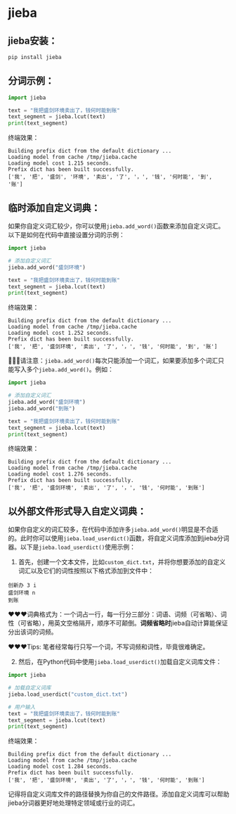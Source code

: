 # jieba

## jieba安装：

```bash
pip install jieba
```

## 分词示例：

```python
import jieba

text = "我把盛剑环境卖出了，钱何时能到账"
text_segment = jieba.lcut(text)
print(text_segment)
```

终端效果：<br>

```log
Building prefix dict from the default dictionary ...
Loading model from cache /tmp/jieba.cache
Loading model cost 1.215 seconds.
Prefix dict has been built successfully.
['我', '把', '盛剑', '环境', '卖出', '了', '，', '钱', '何时能', '到', '账']
```

## 临时添加自定义词典：

如果你自定义词汇较少，你可以使用`jieba.add_word()`函数来添加自定义词汇。以下是如何在代码中直接设置分词的示例：<br>

```python
import jieba

# 添加自定义词汇
jieba.add_word("盛剑环境")

text = "我把盛剑环境卖出了，钱何时能到账"
text_segment = jieba.lcut(text)
print(text_segment)
```

终端效果：<br>

```log
Building prefix dict from the default dictionary ...
Loading model from cache /tmp/jieba.cache
Loading model cost 1.252 seconds.
Prefix dict has been built successfully.
['我', '把', '盛剑环境', '卖出', '了', '，', '钱', '何时能', '到', '账']
```

🚨🚨🚨请注意：`jieba.add_word()`每次只能添加一个词汇，如果要添加多个词汇只能写入多个`jieba.add_word()`。例如：<br>

```python
import jieba

# 添加自定义词汇
jieba.add_word("盛剑环境")
jieba.add_word("到账")

text = "我把盛剑环境卖出了，钱何时能到账"
text_segment = jieba.lcut(text)
print(text_segment)
```

终端效果：<br>

```log
Building prefix dict from the default dictionary ...
Loading model from cache /tmp/jieba.cache
Loading model cost 1.276 seconds.
Prefix dict has been built successfully.
['我', '把', '盛剑环境', '卖出', '了', '，', '钱', '何时能', '到账']
```

## 以外部文件形式导入自定义词典：

如果你自定义的词汇较多，在代码中添加许多`jieba.add_word()`明显是不合适的。此时你可以使用`jieba.load_userdict()`函数，将自定义词库添加到jieba分词器。以下是`jieba.load_userdict()`使用示例：<br>

1. 首先，创建一个文本文件，比如`custom_dict.txt`，并将你想要添加的自定义词汇以及它们的词性按照以下格式添加到文件中：

```log
创新办 3 i
盛剑环境 n
到账
```

❤️❤️❤️词典格式为：一个词占一行，每一行分三部分：词语、词频（可省略）、词性（可省略），用英文空格隔开，顺序不可颠倒。**词频省略时**jieba自动计算能保证分出该词的词频。<br>

❤️❤️❤️Tips: 笔者经常每行只写一个词，不写词频和词性，毕竟很难确定。<br>

2. 然后，在Python代码中使用`jieba.load_userdict()`加载自定义词库文件：

```python
import jieba

# 加载自定义词库
jieba.load_userdict("custom_dict.txt")

# 用户输入
text = "我把盛剑环境卖出了，钱何时能到账"
text_segment = jieba.lcut(text)
print(text_segment)
```

终端效果：<br>

```log
Building prefix dict from the default dictionary ...
Loading model from cache /tmp/jieba.cache
Loading model cost 1.284 seconds.
Prefix dict has been built successfully.
['我', '把', '盛剑环境', '卖出', '了', '，', '钱', '何时能', '到账']
```

记得将自定义词库文件的路径替换为你自己的文件路径。添加自定义词库可以帮助jieba分词器更好地处理特定领域或行业的词汇。<br>